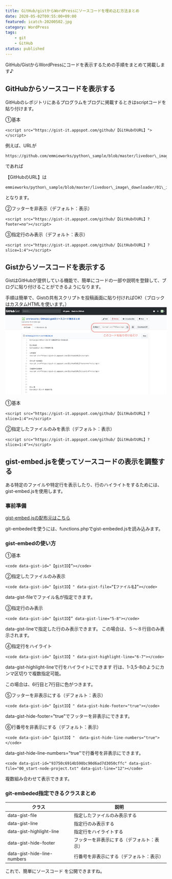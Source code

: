 ```yaml
---
title: GitHub/gistからWordPressにソースコードを埋め込む方法まとめ
date: 2020-05-02T09:55:00+09:00
featured: icatch-20200502.jpg
category: WordPress
tags:
    - git
    - GitHub
status: published
---
```


GitHub/GistからWordPressにコードを表示するための手順をまとめて掲載します♪

## GitHubからソースコードを表示する

GitHubのレポジトリにあるプログラムをブログに掲載するときはscriptコードを貼り付けます。

①基本

```markup
<script src="https://gist-it.appspot.com/github/【GitHubのURL】"></script>
```

例えば、URLが

```markup
https://github.com/emmieworks/python\_sample/blob/master/livedoor\_image\_downloader/01\_img\_download.py
```

であれば

【GitHubのURL】は

```markup
emmieworks/python\_sample/blob/master/livedoor\_image\_downloader/01\_img\_download.py
```

となります。


②フッターを非表示（デフォルト：表示）

```markup
<script src="https://gist-it.appspot.com/github/【GitHubのURL】?footer=no"></script>
```

③指定行のみ表示（デフォルト：表示）

```markup
<script src="https://gist-it.appspot.com/github/【GitHubのURL】?slice=1:4"></script>
```

## Gistからソースコードを表示する
GistはGitHubが提供している機能で、簡単にコードの一部や説明を登録して、ブログに貼り付けることができるようになります。

手順は簡単で、Gistの共有スクリプトを投稿画面に貼り付ければOK!（ブロックはカスタムHTMLを使います。）
![Gistの埋め込み方](ss-20200502-gist-git.jpg)

①基本

```markup
<script src="https://gist-it.appspot.com/github/【GitHubのURL】?slice=1:4"></script>
```

②指定したファイルのみを表示（デフォルト：表示）

```markup
<script src="https://gist-it.appspot.com/github/【GitHubのURL】?slice=1:4"></script>
```

## gist-embed.jsを使ってソースコードの表示を調整する

ある特定のファイルや特定行を表示したり、行のハイライトをするためには、gist-embed.jsを使用します。

### 事前準備

<a href="https://github.com/bvanderhoof/gist-embed" target="_blank" rel="noopener noreferrer">gist-embed.jsの配布元はこちら</a>

git-embededを使うには、functions.phpでgist-embeded.jsを読み込みます。

### gist-embedの使い方

①基本

```markup
<code data-gist-id="【gistID】”></code>
```

②指定したファイルのみ表示

```markup
<code data-gist-id="【gistID】" data-gist-file=“【ファイル名】”></code>
```

data-gist-fileでファイル名が指定できます。

③指定行のみ表示

```markup
<code data-gist-id="【gistID】” data-gist-line="5-8"></code>
```

data-gist-lineで指定した行のみ表示できます。
この場合は、５〜８行目のみ表示されます。

④指定行をハイライト

```markup
<code data-gist-id="【gistID】" data-gist-highlight-line="6-7"></code>
```

data-gist-highlight-lineで行をハイライトにできます
行は、1-3,5-8のようにカンマ区切りで複数指定可能。

この場合は、6行目と7行目に色がつきます。

⑤フッターを非表示にする（デフォルト：表示）

```markup
<code data-gist-id="【gistID】" data-gist-hide-footer="true"></code>
```

data-gist-hide-footer="true"でフッターを非表示にできます。

⑥行番号を非表示にする（デフォルト：表示）

```markup
<code data-gist-id="【gistID】"  data-gist-hide-line-numbers="true"></code>
```

data-gist-hide-line-numbers="true"で行番号を非表示にできます。

```markup
<code data-gist-id="93750c6914b598bc90d6ad7d3050cffc" data-gist-file="00_start-node-project.txt" data-gist-line="12"></code>
```

複数組み合わせて表示できます。

### git-embeded指定できるクラスまとめ

| クラス | 説明 |
| ---- | ---- |
| data-gist-file | 指定したファイルのみ表示する |
| data-gist-line | 指定行のみ表示する |
| data-gist-highlight-line | 指定行をハイライトする |
| data-gist-hide-footer | フッターを非表示にする（デフォルト：表示） |
| data-gist-hide-line-numbers | 行番号を非表示にする（デフォルト：表示） |

これで、簡単にソースコード を公開できますね。